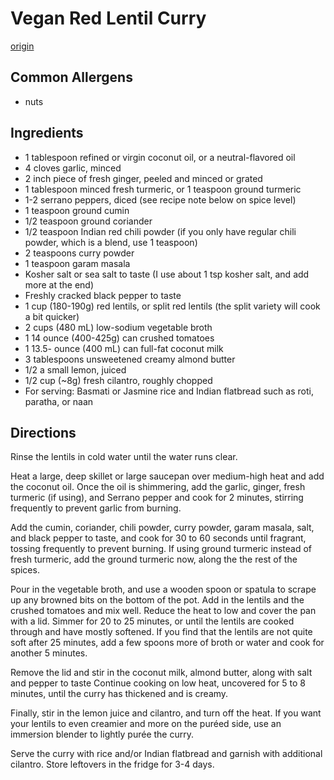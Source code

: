 # Vegan Red Lentil Curry
[origin](https://rainbowplantlife.com/vegan-red-lentil-curry/)

## Common Allergens
* nuts

## Ingredients
* 1 tablespoon refined or virgin coconut oil, or a neutral-flavored oil
* 4 cloves garlic, minced
* 2 inch piece of fresh ginger, peeled and minced or grated
* 1 tablespoon minced fresh turmeric, or 1 teaspoon ground turmeric
* 1-2 serrano peppers, diced (see recipe note below on spice level)
* 1 teaspoon ground cumin
* 1/2 teaspoon ground coriander
* 1/2 teaspoon Indian red chili powder (if you only have regular chili powder, which is a blend, use 1 teaspoon)
* 2 teaspoons curry powder
* 1 teaspoon garam masala
* Kosher salt or sea salt to taste (I use about 1 tsp kosher salt, and add more at the end)
* Freshly cracked black pepper to taste
* 1 cup (180-190g) red lentils, or split red lentils (the split variety will cook a bit quicker)
* 2 cups (480 mL) low-sodium vegetable broth
* 1 14 ounce (400-425g) can crushed tomatoes
* 1 13.5- ounce (400 mL) can full-fat coconut milk
* 3 tablespoons unsweetened creamy almond butter
* 1/2 a small lemon, juiced
* 1/2 cup (~8g) fresh cilantro, roughly chopped
* For serving: Basmati or Jasmine rice and Indian flatbread such as roti, paratha, or naan

## Directions
Rinse the lentils in cold water until the water runs clear.

Heat a large, deep skillet or large saucepan over medium-high heat and add the coconut oil. Once the oil is shimmering, add the garlic, ginger, fresh turmeric (if using), and Serrano pepper and cook for 2 minutes, stirring frequently to prevent garlic from burning.

Add the cumin, coriander, chili powder, curry powder, garam masala, salt, and black pepper to taste, and cook for 30 to 60 seconds until fragrant, tossing frequently to prevent burning. If using ground turmeric instead of fresh turmeric, add the ground turmeric now, along the the rest of the spices.

Pour in the vegetable broth, and use a wooden spoon or spatula to scrape up any browned bits on the bottom of the pot. Add in the lentils and the crushed tomatoes and mix well. Reduce the heat to low and cover the pan with a lid. Simmer for 20 to 25 minutes, or until the lentils are cooked through and have mostly softened. If you find that the lentils are not quite soft after 25 minutes, add a few spoons more of broth or water and cook for another 5 minutes.

Remove the lid and stir in the coconut milk, almond butter, along with salt and pepper to taste Continue cooking on low heat, uncovered for 5 to 8 minutes, until the curry has thickened and is creamy.

Finally, stir in the lemon juice and cilantro, and turn off the heat. If you want your lentils to even creamier and more on the puréed side, use an immersion blender to lightly purée the curry.

Serve the curry with rice and/or Indian flatbread and garnish with additional cilantro. Store leftovers in the fridge for 3-4 days.